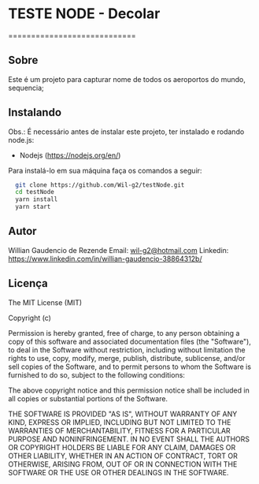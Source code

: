 # TESTE NODE - Decolar
============================
## Sobre
Este é um projeto para capturar nome de todos os aeroportos do mundo, sequencia;

## Instalando

Obs.: É necessário antes de instalar este projeto, ter instalado e rodando node.js: 
* Nodejs (https://nodejs.org/en/)


Para instalá-lo em sua máquina faça os comandos a seguir:

``` bash
  git clone https://github.com/Wil-g2/testNode.git
  cd testNode
  yarn install
  yarn start
```

## Autor
Willian Gaudencio de Rezende
Email: <wil-g2@hotmail.com>
Linkedin: <https://www.linkedin.com/in/willian-gaudencio-38864312b/>

## Licença

The MIT License (MIT)

Copyright (c)

Permission is hereby granted, free of charge, to any person obtaining a copy
of this software and associated documentation files (the "Software"), to deal
in the Software without restriction, including without limitation the rights
to use, copy, modify, merge, publish, distribute, sublicense, and/or sell
copies of the Software, and to permit persons to whom the Software is
furnished to do so, subject to the following conditions:

The above copyright notice and this permission notice shall be included in
all copies or substantial portions of the Software.

THE SOFTWARE IS PROVIDED "AS IS", WITHOUT WARRANTY OF ANY KIND, EXPRESS OR
IMPLIED, INCLUDING BUT NOT LIMITED TO THE WARRANTIES OF MERCHANTABILITY,
FITNESS FOR A PARTICULAR PURPOSE AND NONINFRINGEMENT. IN NO EVENT SHALL THE
AUTHORS OR COPYRIGHT HOLDERS BE LIABLE FOR ANY CLAIM, DAMAGES OR OTHER
LIABILITY, WHETHER IN AN ACTION OF CONTRACT, TORT OR OTHERWISE, ARISING FROM,
OUT OF OR IN CONNECTION WITH THE SOFTWARE OR THE USE OR OTHER DEALINGS IN
THE SOFTWARE.

